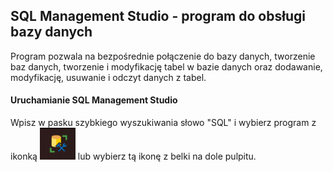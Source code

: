 ## SQL Management Studio - program do obsługi bazy danych

Program pozwala na bezpośrednie połączenie do bazy danych, tworzenie baz danych, tworzenie i modyfikację tabel w bazie danych oraz dodawanie, modyfikację, usuwanie i odczyt danych z tabel. 

#### Uruchamianie SQL Management Studio
Wpisz w pasku szybkiego wyszukiwania słowo "SQL" i wybierz program z ikonką ![SQL Management Studio icon](img/sms1.PNG) 
lub wybierz tą ikonę z belki na dole pulpitu.
